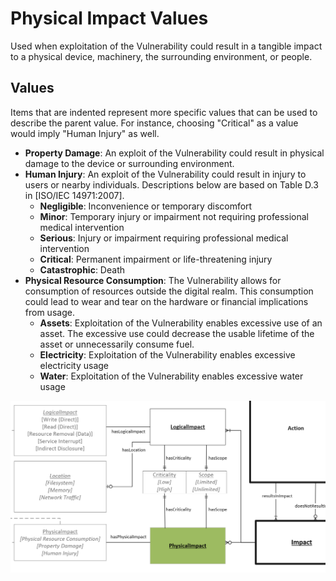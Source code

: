 # Physical Impact Values

Used when exploitation of the Vulnerability could result in a tangible impact to a physical device, machinery, the surrounding environment, or people.

## Values

Items that are indented represent more specific values that can be used to describe the parent value. For instance, choosing "Critical" as a value would imply "Human Injury" as well.

- **Property Damage**:  An exploit of the Vulnerability could result in physical damage to the device or surrounding environment.
- **Human Injury**:  An exploit of the Vulnerability could result in injury to users or nearby individuals. Descriptions below are based on Table D.3 in [ISO/IEC 14971:2007].
  - **Negligible**:  Inconvenience or temporary discomfort
  - **Minor**:  Temporary injury or impairment not requiring professional medical intervention
  - **Serious**:  Injury or impairment requiring professional medical intervention
  - **Critical**:  Permanent impairment or life-threatening injury
  - **Catastrophic**:  Death
- **Physical Resource Consumption**:  The Vulnerability allows for consumption of resources outside the digital realm. This consumption could lead to wear and tear on the hardware or financial implications from usage.
  - **Assets**:  Exploitation of the Vulnerability enables excessive use of an asset. The excessive use could decrease the usable lifetime of the asset or unnecessarily consume fuel.
  - **Electricity**:  Exploitation of the Vulnerability enables excessive electricity usage
  - **Water**:  Exploitation of the Vulnerability enables excessive water usage

![Physical Impact Graph](../figures/graphsnippets/PhysicalImpactSnippet.png "Physical Impact Graph")